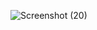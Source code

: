![Screenshot (20)](https://user-images.githubusercontent.com/94373133/152180943-f4805bd6-b92e-4b07-a0cb-dcc6655159ae.png)

